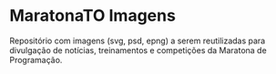 # MaratonaTO Imagens
Repositório com imagens (svg, psd, epng) a serem reutilizadas para divulgação de notícias, treinamentos e competições da Maratona de Programação.
